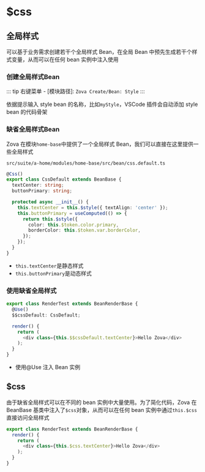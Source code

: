 # $css

## 全局样式

可以基于业务需求创建若干个全局样式 Bean，在全局 Bean 中预先生成若干个样式变量，从而可以在任何 bean 实例中注入使用

### 创建全局样式Bean

::: tip
右键菜单 - [模块路径]: `Zova Create/Bean: Style`
:::

依据提示输入 style bean 的名称，比如`myStyle`，VSCode 插件会自动添加 style bean 的代码骨架

### 缺省全局样式Bean

Zova 在模块`home-base`中提供了一个全局样式 Bean，我们可以直接在这里提供一些全局样式

`src/suite/a-home/modules/home-base/src/bean/css.default.ts`

```typescript
@Css()
export class CssDefault extends BeanBase {
  textCenter: string;
  buttonPrimary: string;

  protected async __init__() {
    this.textCenter = this.$style({ textAlign: 'center' });
    this.buttonPrimary = useComputed(() => {
      return this.$style({
        color: this.$token.color.primary,
        borderColor: this.$token.var.borderColor,
      });
    });
  }
}
```

- `this.textCenter`是静态样式
- `this.buttonPrimary`是动态样式

### 使用缺省全局样式

```typescript
export class RenderTest extends BeanRenderBase {
  @Use()
  $$cssDefault: CssDefault;

  render() {
    return (
      <div class={this.$$cssDefault.textCenter}>Hello Zova</div>
    );
  }
}
```

- 使用@Use 注入 Bean 实例

## $css

由于缺省全局样式可以在不同的 bean 实例中大量使用。为了简化代码，Zova 在 BeanBase 基类中注入了`$css`对象，从而可以在任何 bean 实例中通过`this.$css`直接访问全局样式

```typescript
export class RenderTest extends BeanRenderBase {
  render() {
    return (
      <div class={this.$css.textCenter}>Hello Zova</div>
    );
  }
}
```
